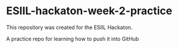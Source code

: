 # ESIIL-hackaton-week-2-practice

This repository was created for the ESIIL Hackaton. 

A practice repo for learning how to push it into GitHub
